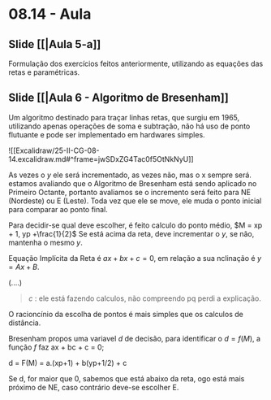 # 08.14 - Aula

## Slide [[|Aula 5-a]]

Formulação dos exercícios feitos anteriormente, utilizando as equações das retas e paramétricas.

## Slide [[|Aula 6 - Algoritmo de Bresenham]]

Um algoritmo destinado para traçar linhas retas, que surgiu em 1965, utilizando apenas operações de soma e subtração, não há uso de ponto flutuante e pode ser implementado em hardwares simples.

![[Excalidraw/25-II-CG-08-14.excalidraw.md#^frame=jwSDxZG4Tac0f5OtNkNyU]]

As vezes o $y$ ele será incrementado, as vezes não, mas o x sempre será. estamos avaliando que o Algoritmo de Bresenham está sendo aplicado no Primeiro Octante, portanto avaliamos se o incremento será feito para NE (Nordeste) ou E (Leste). Toda vez que ele se move, ele muda o ponto inicial para comparar ao ponto final.

Para decidir-se qual deve escolher, é feito calculo do ponto médio, $M = xp + 1, yp +\frac{1}{2}$ Se está acima da reta, deve incrementar o $y$, se não, mantenha o mesmo $y$.

Equação Implícita da Reta é $ax + bx + c = 0$, em relação a sua nclinação é $y = Ax + B$.

(....)

> *c* : ele está fazendo calculos, não compreendo pq perdi a explicação.

O racioncínio da escolha de pontos é mais simples que os calculos de distância.

Bresenham propos uma variavel *d* de decisão, para identificar o $d = f(M)$, a função $f$ faz ax + bc + c = 0;

d = F(M) = a.(xp+1) + b(yp+1/2) + c

Se d, for maior que 0, sabemos que está abaixo da reta, ogo está mais próximo de NE, caso contrário deve-se escolher E.